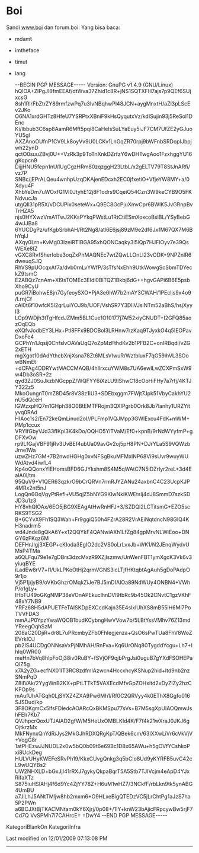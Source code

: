 # Boi

Sandi www.boi dan forum.boi: Yang bisa baca:

  * mdamt
  * imtheface
  * timut
  * iang

      --BEGIN PGP MESSAGE-----
      Version: GnuPG v1.4.9 (GNU/Linux)
      hQIOA+ZlPgJI8fmEEAf/dtWva37Zhid1c8R+jNS1SQTXFH7ajs7p9QEf6SUjxcsG
      8sh1RlrFbZtrZY89rmfzwPq7u3IvNBqhwPl48JCN+aygMnxtH/aZl3pLScEv2JKo
      O6NA1xrdGHTz8HfeU7YSRPtxXBniF9kHsQyqutxVz/kdISujin93j5ReSol1DEnc
      Ki/lbbub3C6sp8AamR6Mft5pqi8CaHeIsSuLYaEuy5iJF7CM7UfZE2yGJuoYU5gl
      AXZAnoOUfnP1CV9Lk8oyVv9U0LCKv1LnGqZR70rpj9bWFnbSRDopIJbpjwh22ynD
      qctO0suuZBvj0U++VzRk3p9ToTnXnkDZrfzY6wDHTwgAoo1FzxhggYU16gKqpcn9
      DijjHNU5fepn1nU/lUgCgzHRm80zqzggH23LtbL/x2gELTV79T8StJnARfi/vz7P
      SNBc/jEPrALQeu4wnhpUzqDKAjenEDcxh2EC0jfxetiO+VfjeYW8MY+a/0Xdyu4F
      XhbYeDm7uWOxfG1Vl0JtyhE12j8F1odrs9CqeiQ54Czn3W9keCYB9O5FKNdvucJa
      utgQll31pR5X/vDCUPix0seteWx+Q9EC8GcPjuXmvCpr6BWlK5JvGRnpBvTrHZA5
      njs0HYXwzVmA1TwJ2KKsPYkqPWstLu1RtCtiESmXoxcoBslBL/YSyBebG4wJJBa8
      6YUCDgPz/ufKgbSrbhAH/Rt2Ng8/atl6E6jsj89zM9e2df6JxfM67QX7M6BhYqlJ
      AXqy0Lrn+KvMg03IzeiRTIBGA95xhQONCaqky3l5lQp7HJFlOyv7e39QsWEXe8IZ
      vGXC8RvfSherIobe3oqZxPhMAQNEc7wtZQwLLOnLl23vODK+9NPZnlR6dweuqSJQ
      RhVS9pUOcqxAf7a/dvb0rnLvYWfP/3sTfsNxEhh9UtkWowgScSbmTDYeckZ9tsmC
      E2ABQz7cnAm+XI9sTOMEc3Eldl0BlTQZ1Bkbj6dG++hgvGAPi6B6E5psbXho9CyU
      puGR7iBohwE8jn7GyfeoySXO+PjA3e6hW7b2mAY3CWAH/1PEclis9x4o9/LrnjCf
      cAl0t6f10wfcK5l2qrLuiYOJ9b/UOF/VshSR7Y3DIiVJsiNTm52aBhS/hsjXyyI3
      LOp9WDjh3tTgHfcdJZMm5BL1Cue1O10177j7Af52xiyCNUDT+I2GFQ85aozOqEQb
      eXQfvJodbEY3LHx+Ptl8FFx9BDCBol3LRHnw7rzKaq9TJyxkO4q5IEOPavDxoFe4
      GCPhYn1Jqsij0ChfslvOAVaUqQ7oZpMzFthdKv2b1PFB2C+onIRBqdi/vZG2xETH
      mgXgot10dAdYthcbXnjXsna78Zt6MLsVIwuR/WztbluxF7qG59ihVL3SOowBNmEt
      +dCFAg4DDRYwtMACCMAQB/4hllrxcuYWM8s7UA6ewILwZCXPmSxW9w4Db3oSR+2z
      qyd3ZJ0SuJkzbNGcppZ/WQFYY6iXzLU9IShwC18cOoHiFHy7a7rfj/4KTJY322z5
      MkoOungnT0mZ8D45r8V38z1iU3+SDEbxggm7FWjt7Jpk51VbyCakhYU2nU5dQceH
      lGWzxpHQ7m1GHph38O0BtEMTFRojm3QXIPgrb0Ork8Jb7lanhy1URZYityvq0RAd
      HIAoc1s2/En72keQmLinud2oI//PLFmp1VQJMpp3GWlExcu4FdK+mWM+PMp1ccux
      VRYIfGbyVJd33fIKpi3K4kDo/OQHO5YiTVaM/Ef0+kpnB/9rNdWYyfmP+gDFXvOw
      rp9LfGajVBF91jRv3UvBEf4ubUa09avGv2oj5pH8PN+DJrYLa5S9VQWzbJrne1Wa
      uzwZHz7GM+7B2nwdHGHg0xvNFSgBkuMFMxINP68Vi9sUvr9wuyWUWdAtvd4iwfL4
      Kp4oQQonxYiEHomsBFD6GJYkshm8S4M5qWAtC7N5iDZrIyr2reL+3d4EalA0l/tm
      95QuV9+V1QER63qzkrO9bCrQRVn7rmRJYZANu24axbnC4C23UcpKJP4MRx2nt5nJ
      LogQn6OqVgyPtRefl+VU5qjZ5bNYG9KlwNkiKWEtsIj4dJ8SmmD7szkSDJD3u1z3
      HY8vhQIOAx/6EO5jBG9XEAgAtHwRnHFJ+3/SZDQI2LCTitsmG+EZO5scRKS9TSG2
      B+6CYvX9Fh1SQ3Wah+Fr9ggiQ50h4FZrA28R2VrAEiNqtdncN98GlQ4KH3nadrm5
      wd4Jnde8gQkA6Y+x12QQYkF4QANwiAXh1LfZg84gpMrvNLWiEoo+DNGY6zFKqz6M
      DEFHrJIgj3XEGP+cKIoda3EgIO2dc2VS0oLrLvxJb+WK1/N2JEnqWydvUMsP4TMa
      a6QLFqu79e1e7gDBrs3dzcMxzR9XZjlszmw/UnWenFBT1ymXgcK3Vk6v3yiuqBYE
      iLadEw8rV7+l1/UkLPKoOtHj2qrmVGNS3icLTjfHKtqbtAgAuh5gDoPAdpO9r1jo
      Vj5P1j/jyB9/oVKbGhzrOMqkZiJe7BJ5mDIAIOa89NdWUy4ONBN4+VWhP/o1gLy+
      IHbTU49oGKgNMP38eVOnAPEkuclhnDVl9tbRc9b45Ok2CNvtC1gzVKhF48xY7NB9
      YRFz68H5dAPUETFeTAISKDpEXCcdKajn35E4slxlUhXS8mB55iH6Mi7PoTVVFDA3
      mmAJP0YpzYwaWQOB1budKCybngHwVVow7b/5LBtYssVMhv76Z13mdYReegOqhSzM
      208aC20DjiR+dr8L7uPRcmbyZFb0FhIegjenza+QsO6sPwTUa8FhV8WoZEVrkIOJ
      pb2IS4UCDgONNsaVxPjNMhAH/RnFva+Kq6UrONq80TygddYcgu+Lh7+IhIq0WR00
      meHn7bVq8hlpFoOj38iv0RuBY+fSVjOF9qjbPrgJsi0uguB7gYXdFSOHEPaQlZ5g
      x7A2yZG+ecfNX01IT3RC8zdfmIAzwcn4HccxhcyKSNup2hid+ltd9nb2nzSNmPqD
      Z8iIVAk/2YygWnB2KX+pPtLTTkT5VAXEcdMfvGpZOHxltd2vDyZiZy2hzCKFOp9s
      mAufUhATGqh0LjSYXZ4ZXA9Pw6Mh1/Rf0C2QRVyy4k0EThX8Ggfo016SJSDud/kp
      3F8OKgmCx5lfsFDledcAOARcQxBKMSpu77sVs+B7M5sgXpUIAOQmwJshFElr7Kb7
      QVJhpcrQoxUTJAlAD2gfW/M5HeUxOMBLKId4K/F7f4k21wXraJ0JKJ6gOjtkrzMx
      MkFNynxQnYdR/Jys2MkGJhRDXQRgKpT/QBek6cm/63IXXwLiVr6cVkVjV+VqgG8r
      1atPHEzwJJNUDL2x0w5bQ0b09t6e69Bc1D8x65AWu+h5gOVfYCshkoPxi8UckDeg
      HULVUHyKWEFeSRvPh19/KkxCUvgQnkg3q5bCIo8Ud9yKYRFB5uvC42cL9wUQYBs2
      UW2NHXLD+bGxJjI41rRXJ7gykyQkpaBqrT5A5Stb7TJIVcjm4eApD4YJxRifaXTz
      S875iuHSlAHj4f6d9Yc4ZjYY78Z+H6uM1wHZ7/3NCkfF/rbLkn9tk5ynABG4UmBU
      a7JlLhJ5ANtTMljw8hb2mxm6+O9HLxeBigQTEDzVC5jLrChtPg1aJzS7ha5P2PWn
      a6BCJXtBjTKACMNtam0kY6Xjrj/0p08+/1IY+knW23bAjicFRpcywBw5rjF7Cd7Q
      VvSPMh7l7CAHrcE=
      =DwY4
      --END PGP MESSAGE-----

KategoriBlankOn KategoriInfra

Last modified on 12/01/2009 07:13:08 PM
 
---
 

